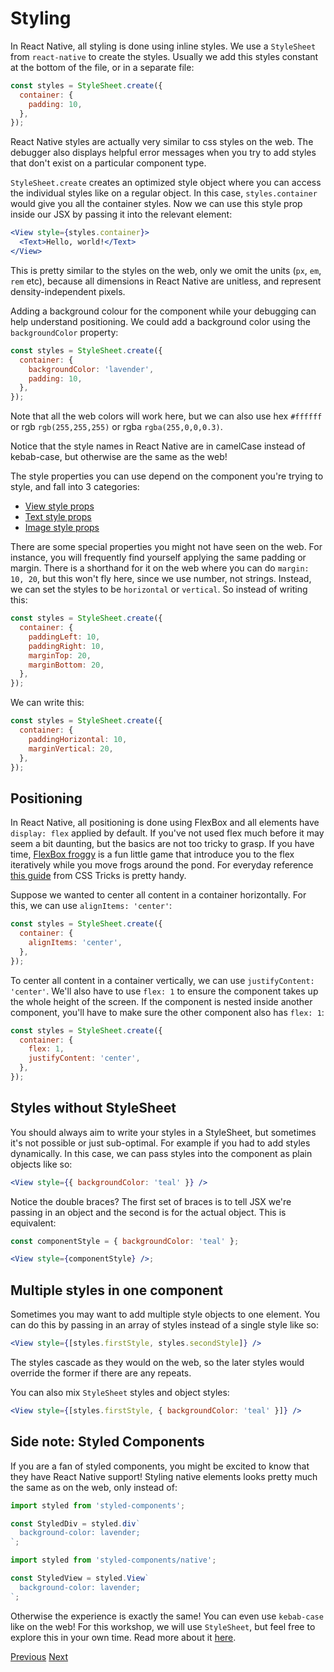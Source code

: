 # Styling

In React Native, all styling is done using inline styles. We use a `StyleSheet` from `react-native` to create the styles. Usually we add this styles constant at the bottom of the file, or in a separate file:

```jsx
const styles = StyleSheet.create({
  container: {
    padding: 10,
  },
});
```

React Native styles are actually very similar to css styles on the web. The debugger also displays helpful error messages when you try to add styles that don't exist on a particular component type.

`StyleSheet.create` creates an optimized style object where you can access the individual styles like on a regular object. In this case, `styles.container` would give you all the container styles. Now we can use this style prop inside our JSX by passing it into the relevant element:

```jsx
<View style={styles.container}>
  <Text>Hello, world!</Text>
</View>
```

This is pretty similar to the styles on the web, only we omit the units (`px`, `em`, `rem` etc), because all dimensions in React Native are unitless, and represent density-independent pixels.

Adding a background colour for the component while your debugging can help understand positioning. We could add a background color using the `backgroundColor` property:

```jsx
const styles = StyleSheet.create({
  container: {
    backgroundColor: 'lavender',
    padding: 10,
  },
});
```

Note that all the web colors will work here, but we can also use hex `#ffffff` or rgb `rgb(255,255,255)` or rgba `rgba(255,0,0,0.3)`.

Notice that the style names in React Native are in camelCase instead of kebab-case, but otherwise are the same as the web!

The style properties you can use depend on the component you're trying to style, and fall into 3 categories:

- [View style props](https://reactnative.dev/docs/view-style-props)
- [Text style props](https://reactnative.dev/docs/text-style-props)
- [Image style props](https://reactnative.dev/docs/image-style-props)

There are some special properties you might not have seen on the web. For instance, you will frequently find yourself applying the same padding or margin. There is a shorthand for it on the web where you can do `margin: 10, 20`, but this won't fly here, since we use number, not strings. Instead, we can set the styles to be `horizontal` or `vertical`. So instead of writing this:

```jsx
const styles = StyleSheet.create({
  container: {
    paddingLeft: 10,
    paddingRight: 10,
    marginTop: 20,
    marginBottom: 20,
  },
});
```

We can write this:

```jsx
const styles = StyleSheet.create({
  container: {
    paddingHorizontal: 10,
    marginVertical: 20,
  },
});
```

## Positioning

In React Native, all positioning is done using FlexBox and all elements have `display: flex` applied by default. If you've not used flex much before it may seem a bit daunting, but the basics are not too tricky to grasp. If you have time, [FlexBox froggy](https://flexboxfroggy.com/) is a fun little game that introduce you to the flex iteratively while you move frogs around the pond. For everyday reference [this guide](https://css-tricks.com/snippets/css/a-guide-to-flexbox/) from CSS Tricks is pretty handy.

Suppose we wanted to center all content in a container horizontally. For this, we can use `alignItems: 'center'`:

```jsx
const styles = StyleSheet.create({
  container: {
    alignItems: 'center',
  },
});
```

To center all content in a container vertically, we can use `justifyContent: 'center'`. We'll also have to use `flex: 1` to ensure the component takes up the whole height of the screen. If the component is nested inside another component, you'll have to make sure the other component also has `flex: 1`:

```jsx
const styles = StyleSheet.create({
  container: {
    flex: 1,
    justifyContent: 'center',
  },
});
```

## Styles without StyleSheet

You should always aim to write your styles in a StyleSheet, but sometimes it's not possible or just sub-optimal. For example if you had to add styles dynamically. In this case, we can pass styles into the component as plain objects like so:

```jsx
<View style={{ backgroundColor: 'teal' }} />
```

Notice the double braces? The first set of braces is to tell JSX we're passing in an object and the second is for the actual object. This is equivalent:

```jsx
const componentStyle = { backgroundColor: 'teal' };

<View style={componentStyle} />;
```

## Multiple styles in one component

Sometimes you may want to add multiple style objects to one element. You can do this by passing in an array of styles instead of a single style like so:

```jsx
<View style={[styles.firstStyle, styles.secondStyle]} />
```

The styles cascade as they would on the web, so the later styles would override the former if there are any repeats.

You can also mix `StyleSheet` styles and object styles:

```jsx
<View style={[styles.firstStyle, { backgroundColor: 'teal' }]} />
```

## Side note: Styled Components

If you are a fan of styled components, you might be excited to know that they have React Native support! Styling native elements looks pretty much the same as on the web, only instead of:

```jsx
import styled from 'styled-components';

const StyledDiv = styled.div`
  background-color: lavender;
`;
```

```jsx
import styled from 'styled-components/native';

const StyledView = styled.View`
  background-color: lavender;
`;
```

Otherwise the experience is exactly the same! You can even use `kebab-case` like on the web! For this workshop, we will use `StyleSheet`, but feel free to explore this in your own time. Read more about it [here](https://styled-components.com/docs/basics#react-native).

[Previous](./08.basic-rn-components.md)
[Next](./10.styling-exercise.md)
